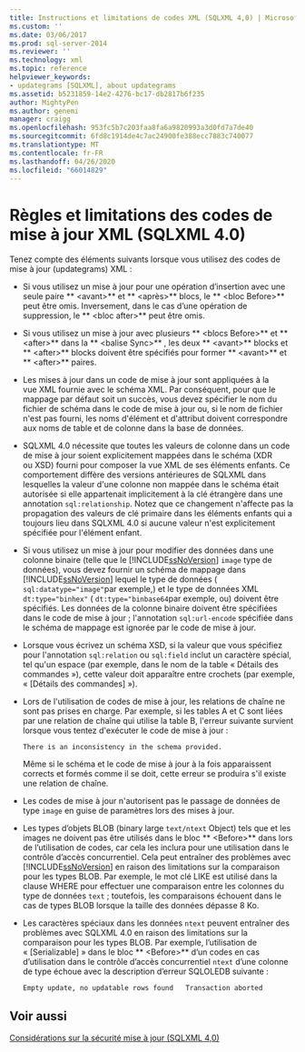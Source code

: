 ```yaml
---
title: Instructions et limitations de codes XML (SQLXML 4,0) | Microsoft Docs
ms.custom: ''
ms.date: 03/06/2017
ms.prod: sql-server-2014
ms.reviewer: ''
ms.technology: xml
ms.topic: reference
helpviewer_keywords:
- updategrams [SQLXML], about updategrams
ms.assetid: b5231859-14e2-4276-bc17-db2817b6f235
author: MightyPen
ms.author: genemi
manager: craigg
ms.openlocfilehash: 953fc5b7c203faa8fa6a9820993a3d0fd7a7de40
ms.sourcegitcommit: 6fd8c1914de4c7ac24900fe388ecc7883c740077
ms.translationtype: MT
ms.contentlocale: fr-FR
ms.lasthandoff: 04/26/2020
ms.locfileid: "66014829"
---
```

# <a name="guidelines-and-limitations-of-xml-updategrams-sqlxml-40"></a>Règles et limitations des codes de mise à jour XML (SQLXML 4.0)
  Tenez compte des éléments suivants lorsque vous utilisez des codes de mise à jour (updategrams) XML :  
  
-   Si vous utilisez un mise à jour pour une opération d’insertion avec une seule paire ** \<avant>** et ** \<après>** blocs, le ** \<bloc Before>** peut être omis. Inversement, dans le cas d’une opération de suppression, le ** \<bloc after>** peut être omis.  
  
-   Si vous utilisez un mise à jour avec plusieurs ** \<blocs Before>** et ** \<after>** dans la ** \<balise Sync>** , les deux ** \<avant>** blocks et ** \<after>** blocks doivent être spécifiés pour former ** \<avant>** et ** \<after>** paires.  
  
-   Les mises à jour dans un code de mise à jour sont appliquées à la vue XML fournie avec le schéma XML. Par conséquent, pour que le mappage par défaut soit un succès, vous devez spécifier le nom du fichier de schéma dans le code de mise à jour ou, si le nom de fichier n'est pas fourni, les noms d'élément et d'attribut doivent correspondre aux noms de table et de colonne dans la base de données.  
  
-   SQLXML 4.0 nécessite que toutes les valeurs de colonne dans un code de mise à jour soient explicitement mappées dans le schéma (XDR ou XSD) fourni pour composer la vue XML de ses éléments enfants. Ce comportement diffère des versions antérieures de SQLXML dans lesquelles la valeur d'une colonne non mappée dans le schéma était autorisée si elle appartenait implicitement à la clé étrangère dans une annotation `sql:relationship`. Notez que ce changement n'affecte pas la propagation des valeurs de clé primaire dans les éléments enfants qui a toujours lieu dans SQLXML 4.0 si aucune valeur n'est explicitement spécifiée pour l'élément enfant.  
  
-   Si vous utilisez un mise à jour pour modifier des données dans une colonne binaire (telle que le [!INCLUDE[ssNoVersion](../../../includes/ssnoversion-md.md)] `image` type de données), vous devez fournir un schéma de mappage dans [!INCLUDE[ssNoVersion](../../../includes/ssnoversion-md.md)] lequel le type de données ( `sql:datatype="image"`par exemple,) et le type de données XML `dt:type="binhex"` ( `dt:type="binbase64`par exemple, ou) doivent être spécifiés. Les données de la colonne binaire doivent être spécifiées dans le code de mise à jour ; l'annotation `sql:url-encode` spécifiée dans le schéma de mappage est ignorée par le code de mise à jour.  
  
-   Lorsque vous écrivez un schéma XSD, si la valeur que vous spécifiez pour l'annotation `sql:relation` ou `sql:field` inclut un caractère spécial, tel qu'un espace (par exemple, dans le nom de la table « Détails des commandes »), cette valeur doit apparaître entre crochets (par exemple, « [Détails des commandes] »).  
  
-   Lors de l'utilisation de codes de mise à jour, les relations de chaîne ne sont pas prises en charge. Par exemple, si les tables A et C sont liées par une relation de chaîne qui utilise la table B, l'erreur suivante survient lorsque vous tentez d'exécuter le code de mise à jour :  
  
    ```  
    There is an inconsistency in the schema provided.  
    ```  
  
     Même si le schéma et le code de mise à jour à la fois apparaissent corrects et formés comme il se doit, cette erreur se produira s'il existe une relation de chaîne.  
  
-   Les codes de mise à jour n'autorisent pas le passage de données de type `image` en guise de paramètres lors des mises à jour.  
  
-   Les types d’objets BLOB (binary large `text/ntext` Object) tels que et les images ne doivent pas être utilisés dans le bloc ** \<Before>** dans lors de l’utilisation de codes, car cela les inclura pour une utilisation dans le contrôle d’accès concurrentiel. Cela peut entraîner des problèmes avec [!INCLUDE[ssNoVersion](../../../includes/ssnoversion-md.md)] en raison des limitations sur la comparaison pour les types BLOB. Par exemple, le mot clé LIKE est utilisé dans la clause WHERE pour effectuer une comparaison entre les colonnes du type de données `text` ; toutefois, les comparaisons échouent dans le cas de types BLOB lorsque la taille des données dépasse 8 Ko.  
  
-   Les caractères spéciaux dans les données `ntext` peuvent entraîner des problèmes avec SQLXML 4.0 en raison des limitations sur la comparaison pour les types BLOB. Par exemple, l’utilisation de « [Serializable] » dans le bloc ** \<Before>** d’un codes en cas d’utilisation dans le contrôle d’accès concurrentiel `ntext` d’une colonne de type échoue avec la description d’erreur SQLOLEDB suivante :  
  
    ```  
    Empty update, no updatable rows found   Transaction aborted  
    ```  
  
## <a name="see-also"></a>Voir aussi  
 [Considérations sur la sécurité mise à jour &#40;SQLXML 4,0&#41;](../security/updategram-security-considerations-sqlxml-4-0.md)  
  
  
